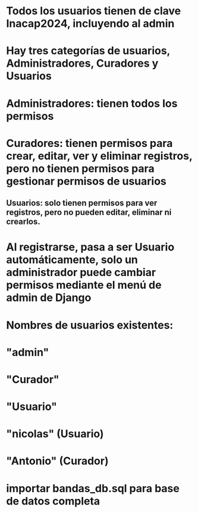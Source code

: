 # Todos los usuarios tienen de clave Inacap2024, incluyendo al admin

# Hay tres categorías de usuarios, Administradores, Curadores y Usuarios

# Administradores: tienen todos los permisos
# Curadores: tienen permisos para crear, editar, ver y eliminar registros, pero no tienen permisos para gestionar permisos de usuarios
## Usuarios: solo tienen permisos para ver registros, pero no pueden editar, eliminar ni crearlos.

# Al registrarse, pasa a ser Usuario automáticamente, solo un administrador puede cambiar permisos mediante el menú de admin de Django

# Nombres de usuarios existentes:
# "admin"
# "Curador"
# "Usuario"
# "nicolas" (Usuario)
# "Antonio" (Curador)

# importar bandas_db.sql para base de datos completa